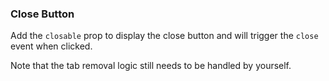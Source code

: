 ### Close Button

Add the `closable` prop to display the close button and will trigger the `close` event when clicked.

Note that the tab removal logic still needs to be handled by yourself.
